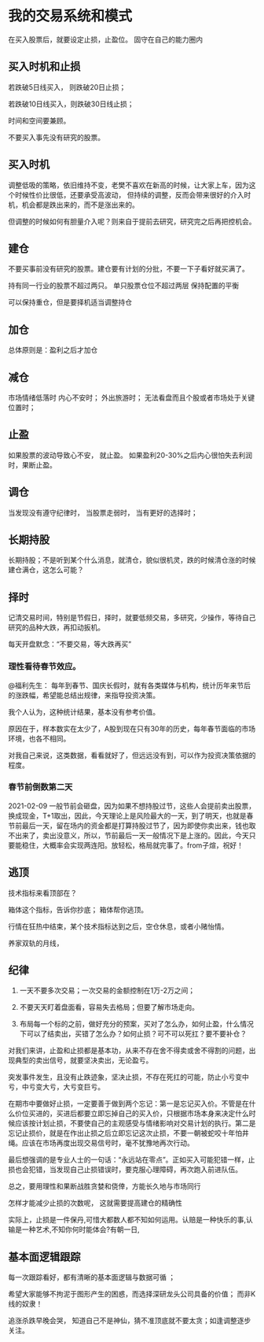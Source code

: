 # 我的交易系统和模式

在买入股票后，就要设定止损，止盈位。 固守在自己的能力圈内

## 买入时机和止损

若跌破5日线买入， 则跌破20日止损；

若跌破10日线买入，则跌破30日线止损；

时间和空间要兼顾。

不要买入事先没有研究的股票。

## 买入时机

 调整低吸的策略，依旧维持不变，老樊不喜欢在新高的时候，让大家上车，因为这个时候性价比很低，还要承受高波动，
 但持续的调整，反而会带来很好的介入时机，机会都是跌出来的，而不是涨出来的。

但调整的时候如何有胆量介入呢？则来自于提前去研究，研究完之后再把控机会。 

## 建仓

不要买事前没有研究的股票。建仓要有计划的分批，不要一下子看好就买满了。

持有同一行业的股票不超过两只。
单只股票仓位不超过两层
保持配置的平衡 

可以保持重仓，但是要择机适当调整持仓
## 加仓

总体原则是：盈利之后才加仓

## 减仓

市场情绪低落时
内心不安时；
外出旅游时；
无法看盘而且个股或者市场处于关键位置时；

## 止盈

如果股票的波动导致心不安， 就止盈。 
如果盈利20-30%之后内心很怕失去利润时，果断止盈。

## 调仓

当发现没有遵守纪律时，
当股票走弱时，
当有更好的选择时；

## 长期持股

长期持股；不是听到某个什么消息，就清仓，貌似很机灵，跌的时候清仓涨的时候建仓满仓，这怎么可能？

## 择时 

记清交易时间，特别是节假日，择时，就要低频交易，多研究，少操作，等待自己研究的品种大跌，再扣动扳机。

每天开盘默念：“不要交易，等大跌再买”

### 理性看待春节效应。

@福利先生：
每年到春节、国庆长假时，就有各类媒体与机构，统计历年来节后的涨跌幅，希望能总结出规律，来指导投资决策。

我个人认为，这种统计结果，基本没有参考价值。

原因在于，样本数实在太少了，A股到现在只有30年的历史，每年春节面临的市场环境，也各不相同。

对我自己来说，这类数据，看看就好了，但远远没有到，可以作为投资决策依据的程度。

### 春节前倒数第二天

2021-02-09
一般节前会砸盘，因为如果不想持股过节，这些人会提前卖出股票，换成现金，T+1取出，因此，今天理论上是风险最大的一天，到了明天，也就是春节前最后一天，留在场内的资金都是打算持股过节了，因为即使你卖出来，钱也取不出来了，卖出没意义，所以，节前最后一天一般情况下是上涨的。因此，今天只要能稳住，大概率会实现两连阳。放轻松，格局就完事了。from子煊，祝好！

## 逃顶

技术指标来看顶部在？ 

箱体这个指标，告诉你抄底； 箱体帮你逃顶。 

行情在狂热中结束，某个技术指标达到之后，空仓休息，或者小赌怡情。 

养家双轨的月线，

## 纪律

1. 一天不要多次交易；一次交易的金额控制在1万-2万之间；

2. 不要天天盯着盘面看，容易失去格局；但要了解市场走向。

3. 布局每一个标的之前，做好充分的预案，买对了怎么办，如何止盈，什么情况下可以了结卖出，买错了怎么办？如何止损？可不可以死扛？要不要补仓？

对我们来讲，止盈和止损都是基本功，从来不存在舍不得卖或舍不得割的问题，出现典型的卖出信号，就要坚决卖出，无论盈亏。

突发事件发生，且没有止跌迹象，坚决止损，不存在死扛的可能，防止小亏变中亏，中亏变大亏，大亏变巨亏。

在期市中要做好止损，一定要善于做到两个忘记：第一是忘记买入价。不管是在什么价位买进的，买进后都要立即忘掉自己的买入价，只根据市场本身来决定什么时候应该按计划止损，不要使自己的主观感受与情绪影响对交易计划的执行。第二是忘记止损价，就是在作出止损之后立即忘记这次止损，不要一朝被蛇咬十年怕井绳。应该在市场再度出现交易信号时，毫不犹豫地再次行动。

最后想强调的是专业人士的一句话：“永远站在零点”。正如买入可能犯错一样，止损也会犯错，当发现自己止损错误时，要克服心理障碍，再次跑入前进队伍。

总之，要用理性和果断战胜贪婪和侥倖，方能长久地与市场同行

怎样才能减少止损的次数呢， 这就需要提高建仓的精确性

实际上，止损是一件保丹,可惜大都数人都不知如何运用。认赔是一种快乐的事,认输是一种艺术,不知你何时能体会?有朝一日,

## 基本面逻辑跟踪

每一次跟踪看好，都有清晰的基本面逻辑与数据可循 ； 

希望大家能够不拘泥于图形产生的困惑，而选择深研龙头公司具备的价值； 而非K线的奴隶！ 

追涨杀跌早晚会哭， 知道自己不是神仙，猜不准顶底就不要太贪；如逢调整逐步关注。 